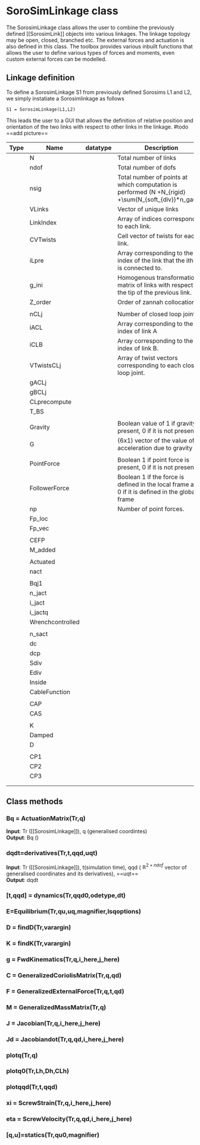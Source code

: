 # SoroSimLinkage class
The SorosimLinkage class allows the user to combine the previously defined [[SorosimLink]] objects into various linkages. The linkage topology may be open, closed, branched etc. The external forces and actuation is also defined in this class. The toolbox provides various inbuilt functions that allows the user to define various types of forces and moments, even custom external forces can be modelled. 

## Linkage definition
To define a SorosimLinkage S1 from previously defined Sorosims L1 and L2, we simply instatiate a Sorosimlinkage as follows
```
S1 = SorosimLinkage(L1,L2)
```
This leads the user to a GUI that allows the definition of relative position and orientation of the two links with respect to other links in the linkage. #todo ==add picture==

| Type | Name             | datatype | Description                                                                                             |
| ---- | ---------------- | -------- | ------------------------------------------------------------------------------------------------------- |
|      | N                |          | Total number of links                                                                                   |
|      | ndof             |          | Total number of dofs                                                                                    |
|      | nsig             |          | Total number of points at which computation is performed  \(N +N_{rigid} +\sum(N_{soft_{div}}*n_gauss\) |
|      | VLinks           |          | Vector of unique links                                                                                                        |
|      | LinkIndex        |          | Array of indices corresponding to each link.                                                                                                        |
|      | CVTwists         |          | Cell vector of twists for each link.                                                                                                        |
|      | iLpre            |          | Array corresponding to the link index of the link that the ith link is connected to.                                                                                                       |
|      | g_ini            |          | Homogenous transformation matrix of links with respect to the tip of the previous link.                                                                                                        |
|      | Z_order          |          | Order of zannah collocation.                                                                                                        |
|      |                  |          |                                                                                                         |
|      | nCLj             |          | Number of closed loop joints.                                                                                                        |
|      | iACL             |          | Array corresponding to the index of link A                                                                                                        |
|      | iCLB             |          | Array corresponding to the index of link B.                                                                                                        |
|      | VTwistsCLj       |          | Array of twist vectors corresponding to each closed loop joint.                                                                                                       |
|      | gACLj            |          |                                                                                                         |
|      | gBCLj            |          |                                                                                                         |
|      | CLprecompute     |          |                                                                                                         |
|      | T_BS             |          |                                                                                                         |
|      |                  |          |                                                                                                         |
|      | Gravity          |          | Boolean value of 1 if gravity is present, 0 if it is not present                                                                                                         |
|      | G                |          | (6x1) vector of the value of acceleration due to gravity                                                                                                        |
|      |                  |          |                                                                                                         |
|      | PointForce       |          | Boolean 1 if point force is present, 0 if it is not present                                                                                                       |
|      | FollowerForce    |          | Boolean 1 if the force is defined in the local frame and 0 if it is defined in the global frame                                                                                                        |
|      | np               |          | Number of point forces.                                                                                                        |
|      | Fp_loc           |          |                                                                                                         |
|      | Fp_vec           |          |                                                                                                         |
|      |                  |          |                                                                                                         |
|      | CEFP             |          |                                                                                                         |
|      | M_added          |          |                                                                                                         |
|      |                  |          |                                                                                                         |
|      | Actuated         |          |                                                                                                         |
|      | nact             |          |                                                                                                         |
|      |                  |          |                                                                                                         |
|      | Bqj1             |          |                                                                                                         |
|      | n_jact           |          |                                                                                                         |
|      | i_jact           |          |                                                                                                         |
|      | i_jactq          |          |                                                                                                         |
|      | Wrenchcontrolled |          |                                                                                                         |
|      |                  |          |                                                                                                         |
|      | n_sact           |          |                                                                                                         |
|      | dc               |          |                                                                                                         |
|      | dcp              |          |                                                                                                         |
|      | Sdiv             |          |                                                                                                         |
|      | Ediv             |          |                                                                                                         |
|      | Inside           |          |                                                                                                         |
|      | CableFunction    |          |                                                                                                         |
|      |                  |          |                                                                                                         |
|      | CAP              |          |                                                                                                         |
|      | CAS              |          |                                                                                                         |
|      |                  |          |                                                                                                         |
|      | K                |          |                                                                                                         |
|      | Damped           |          |                                                                                                         |
|      | D                |          |                                                                                                         |
|      |                  |          |                                                                                                         |
|      | CP1              |          |                                                                                                         |
|      | CP2              |          |                                                                                                         |
|      | CP3              |          |                                                                                                         |
|      |                  |          |                                                                                                         |
|      |                  |          |                                                                                                         |

## Class methods

### Bq = **ActuationMatrix**(Tr,q)
**Input**: Tr ([[SorosimLinkage]]), q (generalised coordintes) <br>
**Output**: Bq ()<br>


### dqdt=**derivatives**(Tr,t,qqd,uqt)
**Input**: Tr ([[SorosimLinkage]]), t(simulation time), qqd ( $\mathbb{R}^{2\times ndof}$ vector of generalised coordinates and its derivatives), ==uqt== <br>
**Output**: dqdt<br>

### [t,qqd] = **dynamics**(Tr,qqd0,odetype,dt)

### E=**Equilibrium**(Tr,qu,uq,magnifier,lsqoptions)

### D = **findD**(Tr,varargin)

### K = **findK**(Tr,varargin)

### g = **FwdKinematics**(Tr,q,i_here,j_here)

### C = **GeneralizedCoriolisMatrix**(Tr,q,qd)

### F = **GeneralizedExternalForce**(Tr,q,t,qd)

### M = **GeneralizedMassMatrix**(Tr,q)

### J = **Jacobian**(Tr,q,i_here,j_here)

### Jd = **Jacobiandot**(Tr,q,qd,i_here,j_here)

### **plotq**(Tr,q)

### **plotq0**(Tr,Lh,Dh,CLh)

### **plotqqd**(Tr,t,qqd)

### xi = **ScrewStrain**(Tr,q,i_here,j_here)

### eta = **ScrewVelocity**(Tr,q,qd,i_here,j_here)

### [q,u]=**statics**(Tr,qu0,magnifier)
